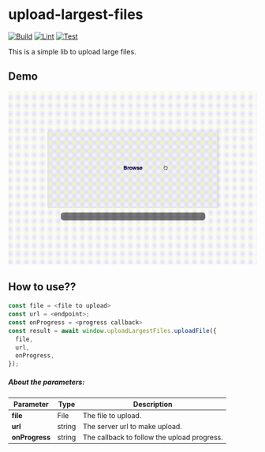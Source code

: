 # upload-largest-files

[![Build](https://github.com/emirdeliz/upload-largest-files/actions/workflows/build.yml/badge.svg)](https://github.com/emirdeliz/upload-largest-files/actions/workflows/build.yml)
[![Lint](https://github.com/emirdeliz/upload-largest-files/actions/workflows/lint.yml/badge.svg)](https://github.com/emirdeliz/upload-largest-files/actions/workflows/lint.yml)
[![Test](https://github.com/emirdeliz/upload-largest-files/actions/workflows/test.yml/badge.svg)](https://github.com/emirdeliz/upload-largest-files/actions/workflows/test.yml)

This is a simple lib to upload large files.

## Demo

<img src="https://raw.githubusercontent.com/emirdeliz/upload-largest-files/master/docs/demo.gif" width="700" height="auto" alt="Upload Largest Files - example"/>

## How to use??

```javascript
const file = <file to upload>
const url = <endpoint>;
const onProgress = <progress callback>
const result = await window.uploadLargestFiles.uploadFile({
  file,
  url,
  onProgress,
});
```

##### About the parameters:

| **Parameter**  | **Type** | **Description**                             |
| -------------- | -------- | ------------------------------------------- |
| **file**       | File     | The file to upload.                         |
| **url**        | string   | The server url to make upload.              |
| **onProgress** | string   | The callback to follow the upload progress. |
